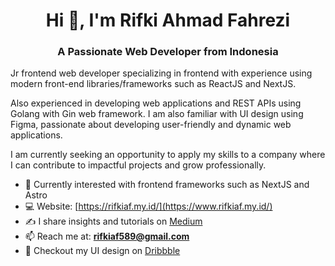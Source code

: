 <h1 align="center">Hi 👋, I'm Rifki Ahmad Fahrezi</h1>
<h3 align="center">A Passionate Web Developer from Indonesia</h3>

Jr frontend web developer specializing in frontend with experience using modern front-end libraries/frameworks such as ReactJS and NextJS.

Also experienced in developing web applications and REST APIs using Golang with Gin web framework. I am also familiar with UI design using Figma, passionate about developing user-friendly and dynamic web applications.

I am currently seeking an opportunity to apply my skills to a company where I can contribute to impactful projects and grow professionally.

- 🌱 Currently interested with frontend frameworks such as NextJS and Astro  
- 💻 Website: [https://rifkiaf.my.id/](https://www.rifkiaf.my.id/) 
- ✍️ I share insights and tutorials on [Medium](https://rifkiaf.medium.com/)  
- 📫 Reach me at: **rifkiaf589@gmail.com**  
- 🎨 Checkout my UI design on [Dribbble](https://dribbble.com/rifkiaf30)

